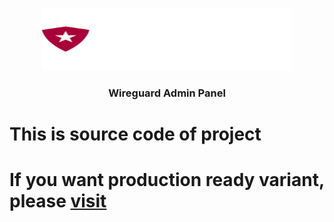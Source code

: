 <p align="center"><img src="https://raw.githubusercontent.com/mediclab/wg-admin/master/resources/img/svg/wg-admin-dark.svg" height="100" width="400"></p>
<h3 align="center">Wireguard Admin Panel</h3>

# This is source code of project
# If you want production ready variant, please [visit](https://github.com/mediclab/wg-admin-docker)
